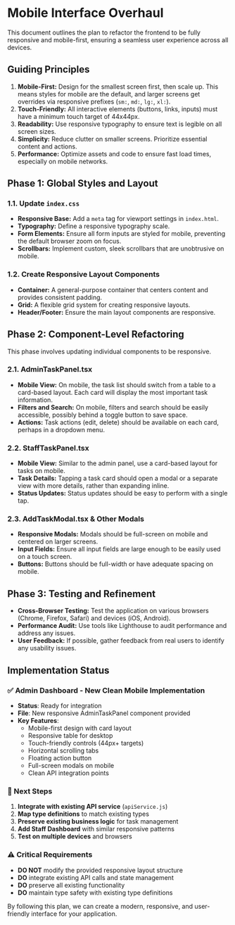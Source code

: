 # Mobile Interface Overhaul

This document outlines the plan to refactor the frontend to be fully responsive and mobile-first, ensuring a seamless user experience across all devices.

## Guiding Principles

1.  **Mobile-First:** Design for the smallest screen first, then scale up. This means styles for mobile are the default, and larger screens get overrides via responsive prefixes (`sm:`, `md:`, `lg:`, `xl:`).
2.  **Touch-Friendly:** All interactive elements (buttons, links, inputs) must have a minimum touch target of 44x44px.
3.  **Readability:** Use responsive typography to ensure text is legible on all screen sizes.
4.  **Simplicity:** Reduce clutter on smaller screens. Prioritize essential content and actions.
5.  **Performance:** Optimize assets and code to ensure fast load times, especially on mobile networks.

## Phase 1: Global Styles and Layout

### 1.1. Update `index.css`

-   **Responsive Base:** Add a `meta` tag for viewport settings in `index.html`.
-   **Typography:** Define a responsive typography scale.
-   **Form Elements:** Ensure all form inputs are styled for mobile, preventing the default browser zoom on focus.
-   **Scrollbars:** Implement custom, sleek scrollbars that are unobtrusive on mobile.

### 1.2. Create Responsive Layout Components

-   **Container:** A general-purpose container that centers content and provides consistent padding.
-   **Grid:** A flexible grid system for creating responsive layouts.
-   **Header/Footer:** Ensure the main layout components are responsive.

## Phase 2: Component-Level Refactoring

This phase involves updating individual components to be responsive.

### 2.1. AdminTaskPanel.tsx

-   **Mobile View:** On mobile, the task list should switch from a table to a card-based layout. Each card will display the most important task information.
-   **Filters and Search:** On mobile, filters and search should be easily accessible, possibly behind a toggle button to save space.
-   **Actions:** Task actions (edit, delete) should be available on each card, perhaps in a dropdown menu.

### 2.2. StaffTaskPanel.tsx

-   **Mobile View:** Similar to the admin panel, use a card-based layout for tasks on mobile.
-   **Task Details:** Tapping a task card should open a modal or a separate view with more details, rather than expanding inline.
-   **Status Updates:** Status updates should be easy to perform with a single tap.

### 2.3. AddTaskModal.tsx & Other Modals

-   **Responsive Modals:** Modals should be full-screen on mobile and centered on larger screens.
-   **Input Fields:** Ensure all input fields are large enough to be easily used on a touch screen.
-   **Buttons:** Buttons should be full-width or have adequate spacing on mobile.

## Phase 3: Testing and Refinement

-   **Cross-Browser Testing:** Test the application on various browsers (Chrome, Firefox, Safari) and devices (iOS, Android).
-   **Performance Audit:** Use tools like Lighthouse to audit performance and address any issues.
-   **User Feedback:** If possible, gather feedback from real users to identify any usability issues.

## Implementation Status

### ✅ Admin Dashboard - New Clean Mobile Implementation
- **Status**: Ready for integration
- **File**: New responsive AdminTaskPanel component provided
- **Key Features**:
  - Mobile-first design with card layout
  - Responsive table for desktop
  - Touch-friendly controls (44px+ targets)
  - Horizontal scrolling tabs
  - Floating action button
  - Full-screen modals on mobile
  - Clean API integration points

### 🔄 Next Steps
1. **Integrate with existing API service** (`apiService.js`)
2. **Map type definitions** to match existing types
3. **Preserve existing business logic** for task management
4. **Add Staff Dashboard** with similar responsive patterns
5. **Test on multiple devices** and browsers

### ⚠️ Critical Requirements
- **DO NOT** modify the provided responsive layout structure
- **DO** integrate existing API calls and state management
- **DO** preserve all existing functionality
- **DO** maintain type safety with existing type definitions

By following this plan, we can create a modern, responsive, and user-friendly interface for your application.
